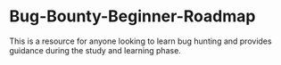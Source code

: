 # Bug-Bounty-Beginner-Roadmap
This is a resource for anyone looking to learn bug hunting and provides guidance during the study and learning phase.
